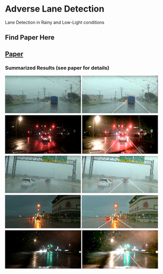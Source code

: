 # Adverse Lane Detection
Lane Detection in Rainy and Low-Light conditions

## Find Paper Here
## [Paper](https://github.com/a-sahdev/Adverse-Lane-Detection/blob/master/CV%20Project%20Report.pdf)


### Summarized Results (see paper for details) 
![Summarized Results](/readme_images/summary.png)
